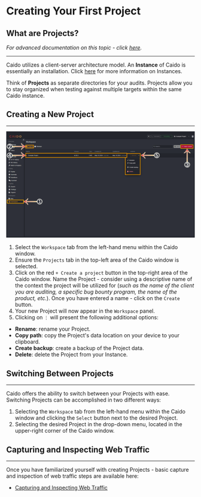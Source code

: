 # Creating Your First Project

## What are Projects?

_For advanced documentation on this topic - click [here](../../features/workspace/projects.md)._

---

Caido utilizes a client-server architecture model. An **Instance** of Caido is essentially an installation. Click [here](../../concepts/instances.md) for more information on Instances.

Think of **Projects** as separate directories for your audits. Projects allow you to stay organized when testing against multiple targets within the same Caido instance.

## Creating a New Project

---

<img alt="Projects tab." src="../../_images/projects_tab.png">

1. Select the `Workspace` tab from the left-hand menu within the Caido window.
2. Ensure the `Projects` tab in the top-left area of the Caido window is selected.
3. Click on the red `+ Create a project` button in the top-right area of the Caido window. Name the Project - consider using a descriptive name of the context the project will be utilized for (_such as the name of the client you are auditing, a specific bug bounty program, the name of the product, etc._). Once you have entered a name - click on the `Create` button.
4. Your new Project will now appear in the `Workspace` panel.
5. Clicking on `⋮` will present the following additional options:

- **Rename**: rename your Project.
- **Copy path**: copy the Project's data location on your device to your clipboard.
- **Create backup**: create a backup of the Project data.
- **Delete**: delete the Project from your Instance.

## Switching Between Projects

---

Caido offers the ability to switch between your Projects with ease. Switching Projects can be accomplished in two different ways:

1. Selecting the `Workspace` tab from the left-hand menu within the Caido window and clicking the `Select` button next to the desired Project.
2. Selecting the desired Project in the drop-down menu, located in the upper-right corner of the Caido window.

## Capturing and Inspecting Web Traffic

---

Once you have familiarized yourself with creating Projects - basic capture and inspection of web traffic steps are available here:

- [Capturing and Inspecting Web Traffic](./traffic.md)

